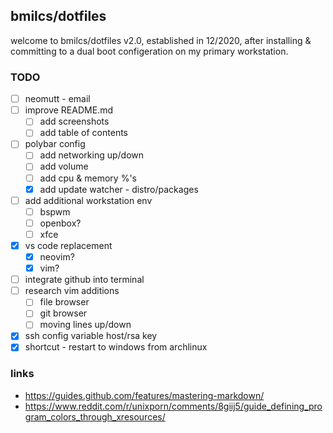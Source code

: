 ## bmilcs/dotfiles

welcome to bmilcs/dotfiles v2.0, established in 12/2020, after installing & committing to a dual boot configeration on my primary workstation. 

### TODO

- [ ] neomutt - email
- [ ] improve README.md
    - [ ] add screenshots
    - [ ] add table of contents
- [ ] polybar config
    - [ ] add networking up/down
    - [ ] add volume
    - [ ] add cpu & memory %'s
    - [x] add update watcher - distro/packages
- [ ] add additional workstation env
    - [ ] bspwm
    - [ ] openbox?
    - [ ] xfce
- [x] vs code replacement
    - [x] neovim?
    - [x] vim?
- [ ] integrate github into terminal
- [ ] research vim additions
    - [ ] file browser
    - [ ] git browser
    - [ ] moving lines up/down 
- [x] ssh config variable host/rsa key
- [x] shortcut - restart to windows from archlinux

### links

- https://guides.github.com/features/mastering-markdown/ 
- https://www.reddit.com/r/unixporn/comments/8giij5/guide_defining_program_colors_through_xresources/

